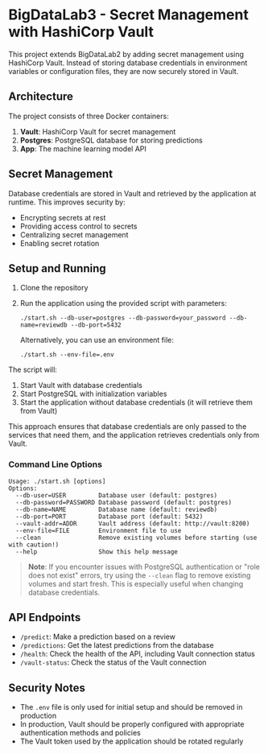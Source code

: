 # BigDataLab3 - Secret Management with HashiCorp Vault

This project extends BigDataLab2 by adding secret management using HashiCorp Vault. Instead of storing database credentials in environment variables or configuration files, they are now securely stored in Vault.

## Architecture

The project consists of three Docker containers:
1. **Vault**: HashiCorp Vault for secret management
2. **Postgres**: PostgreSQL database for storing predictions
3. **App**: The machine learning model API

## Secret Management

Database credentials are stored in Vault and retrieved by the application at runtime. This improves security by:
- Encrypting secrets at rest
- Providing access control to secrets
- Centralizing secret management
- Enabling secret rotation

## Setup and Running

1. Clone the repository
2. Run the application using the provided script with parameters:
   ```
   ./start.sh --db-user=postgres --db-password=your_password --db-name=reviewdb --db-port=5432
   ```

   Alternatively, you can use an environment file:
   ```
   ./start.sh --env-file=.env
   ```

The script will:
1. Start Vault with database credentials
2. Start PostgreSQL with initialization variables
3. Start the application without database credentials (it will retrieve them from Vault)

This approach ensures that database credentials are only passed to the services that need them, and the application retrieves credentials only from Vault.

### Command Line Options

```
Usage: ./start.sh [options]
Options:
  --db-user=USER         Database user (default: postgres)
  --db-password=PASSWORD Database password (default: postgres)
  --db-name=NAME         Database name (default: reviewdb)
  --db-port=PORT         Database port (default: 5432)
  --vault-addr=ADDR      Vault address (default: http://vault:8200)
  --env-file=FILE        Environment file to use
  --clean                Remove existing volumes before starting (use with caution!)
  --help                 Show this help message
```

> **Note**: If you encounter issues with PostgreSQL authentication or "role does not exist" errors, try using the `--clean` flag to remove existing volumes and start fresh. This is especially useful when changing database credentials.

## API Endpoints

- `/predict`: Make a prediction based on a review
- `/predictions`: Get the latest predictions from the database
- `/health`: Check the health of the API, including Vault connection status
- `/vault-status`: Check the status of the Vault connection

## Security Notes

- The `.env` file is only used for initial setup and should be removed in production
- In production, Vault should be properly configured with appropriate authentication methods and policies
- The Vault token used by the application should be rotated regularly
